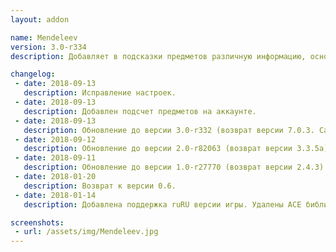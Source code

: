```yaml
---
layout: addon

name: Mendeleev
version: 3.0-r334
description: Добавляет в подсказки предметов различную информацию, основанную на PeriodicTable.

changelog:
 - date: 2018-09-13
   description: Исправление настроек.
 - date: 2018-09-13
   description: Добавлен подсчет предметов на аккаунте.
 - date: 2018-09-13
   description: Обновление до версии 3.0-r332 (возврат версии 7.0.3. Самая последняя и актуальная :) ).
 - date: 2018-09-12
   description: Обновление до версии 2.0-r82063 (возврат версии 3.3.5a).
 - date: 2018-09-11
   description: Обновление до версии 1.0-r27770 (возврат версии 2.4.3).
 - date: 2018-01-20
   description: Возврат к версии 0.6.
 - date: 2018-01-14
   description: Добавлена поддержка ruRU версии игры. Удалены ACE библиотеки. Добавлена зависимость от !Libs.

screenshots:
 - url: /assets/img/Mendeleev.jpg
---
```

